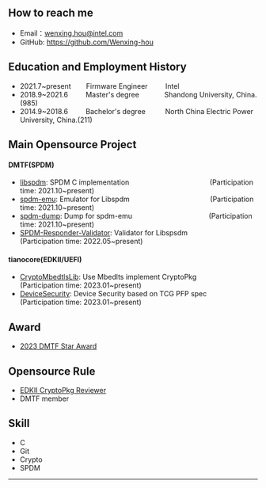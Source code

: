 ## How to reach me
 - Email：wenxing.hou@intel.com
 - GitHub: https://github.com/Wenxing-hou

## Education and Employment History
 - 2021.7~present   &ensp; &nbsp; &nbsp; Firmware Engineer  &emsp;&emsp;            Intel
 - 2018.9~2021.6    &emsp;&emsp;      Master's degree             &emsp;&emsp;&ensp;&nbsp;&nbsp;     Shandong University, China.(985)
 - 2014.9~2018.6    &emsp;&emsp;      Bachelor's degree           &emsp;&emsp;&nbsp;    North China Electric Power University, China.(211)


## Main Opensource Project
#### DMTF(SPDM)
  - [libspdm](https://github.com/DMTF/libspdm): SPDM C implementation     &emsp;&emsp;&emsp;&emsp;&emsp;&emsp;&emsp;&emsp;&emsp;&emsp;&ensp; &nbsp;      (Participation time: 2021.10~present)
  - [spdm-emu](https://github.com/DMTF/spdm-emu): Emulator for Libspdm    &emsp;&emsp;&emsp;&emsp;&emsp;&emsp;&emsp;&emsp;&emsp;&emsp;&ensp; &nbsp;        (Participation time: 2021.10~present)
  - [spdm-dump](https://github.com/DMTF/spdm-dump): Dump for spdm-emu     &emsp;&emsp;&emsp;&emsp;&emsp;&emsp;&emsp;&emsp;&emsp;&emsp;&ensp;                (Participation time: 2021.10~present)
  - [SPDM-Responder-Validator](https://github.com/DMTF/SPDM-Responder-Validator): Validator for Libspsdm  &emsp;&emsp;&emsp;&nbsp;     (Participation time: 2022.05~present)

#### tianocore(EDKII/UEFI)
  - [CryptoMbedtlsLib](https://github.com/tianocore/edk2-staging/tree/OpenSSL11_EOL): Use Mbedlts implement CryptoPkg &emsp;&emsp; (Participation time: 2023.01~present)
  - [DeviceSecurity](https://github.com/tianocore/edk2-staging/tree/DeviceSecurity): Device Security based on TCG PFP spec &emsp;&emsp;(Participation time: 2023.01~present)

## Award
  - [2023 DMTF Star Award](https://www.dmtf.org/about/star_awards)

## Opensource Rule
  - [EDKII CryptoPkg Reviewer](https://github.com/tianocore/edk2/blob/master/Maintainers.txt)
  - DMTF member

## Skill
- C
- Git
- Crypto
- SPDM
---      
